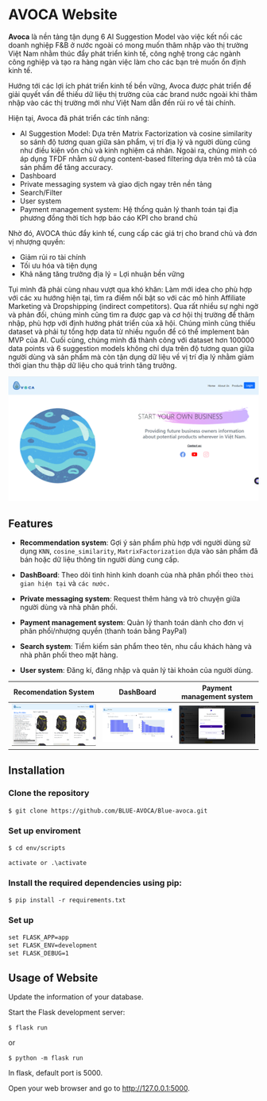 # AVOCA Website

**Avoca** là nền tảng tận dụng 6 AI Suggestion Model vào việc kết nối các doanh nghiệp F&B ở nước ngoài có mong muốn thâm nhập vào thị trường Việt Nam nhằm thúc đẩy phát triển kinh tế, công nghệ trong các ngành công nghiệp và tạo ra hàng ngàn việc làm cho các bạn trẻ muốn ổn định kinh tế.

Hướng tới các lợi ích phát triển kinh tế bền vững, Avoca được phát triển để giải quyết vấn đề thiếu dữ liệu thị trường của các brand nước ngoài khi thâm nhập vào các thị trường mới như Việt Nam dẫn đến rủi ro về tài chính.

Hiện tại, Avoca đã phát triển các tính năng:
- AI Suggestion Model: Dựa trên Matrix Factorization và cosine similarity so sánh độ tương quan giữa sản phẩm, vị trí địa lý và người dùng cũng như điều kiện vốn chủ và kinh nghiệm cá nhân. Ngoài ra, chúng mình có áp dụng TFDF nhằm sử dụng content-based filtering dựa trên mô tả của sản phẩm để tăng accuracy.
- Dashboard
- Private messaging system và giao dịch ngay trên nền tảng
- Search/Filter
- User system
- Payment management system: Hệ thống quản lý thanh toán tại địa phương đồng thời tích hợp báo cáo KPI cho brand chủ

Nhờ đó, AVOCA thúc đẩy kinh tế, cung cấp các giá trị cho brand chủ và đơn vị nhượng quyền:
- Giảm rủi ro tài chính
- Tối ưu hóa và tiện dụng
- Khả năng tăng trưởng địa lý
= Lợi nhuận bền vững

Tụi mình đã phải cùng nhau vượt qua khó khăn:
Làm mới idea cho phù hợp với các xu hướng hiện tại, tìm ra điểm nổi bật so với các mô hình Affiliate Marketing và Dropshipping (indirect competitors). Qua rất nhiều sự nghi ngờ và phản đối, chúng mình cũng tìm ra được gap và cơ hội thị trường để thâm nhập, phù hợp với định hướng phát triển của xã hội.
Chúng mình cũng thiếu dataset và phải tự tổng hợp data từ nhiều nguồn để có thể implement bản MVP của AI.  Cuối cùng, chúng mình đã thành công với dataset hơn 100000 data points và 6 suggestion models không chỉ dựa trên độ tương quan giữa người dùng và sản phẩm mà còn tận dụng dữ liệu về vị trí địa lý nhằm giảm thời gian thu thập dữ liệu cho quá trình tăng trưởng.

![Alt text](demo/home.png)

## Features

- **Recommendation system**: Gợi ý sản phẩm phù hợp với người dùng sử dụng `KNN`, `cosine_similarity`, `MatrixFactorization` dựa vào sản phẩm đã bán hoặc dữ liệu thông tin người dùng cung cấp.

- **DashBoard**: Theo dõi tình hình kinh doanh của nhà phân phối theo `thời gian hiện tại` và `các nước.`

- **Private messaging system**: Request thêm hàng và trò chuyện giữa người dùng và nhà phân phối.

- **Payment management system**: Quản lý thanh toán dành cho đơn vị phân phối/nhượng quyền (thanh toán bằng PayPal)

- **Search system**: Tiềm kiếm sản phẩm theo tên, nhu cầu khách hàng và nhà phân phối theo mặt hàng.

- **User system**: Đăng kí, đăng nhập và quản lý tài khoản của người dùng.


| Recomendation System| DashBoard| Payment management system|
|---------------------------------------------------|---------------------------------------------------| ---------------------------------------------------|
| <img src="./demo/2.png" width="1000px">     | <img src="./demo/3.png" width="1000px">  |  <img src="./demo/1.png" width="1000px"> 

## Installation

### Clone the repository

```
$ git clone https://github.com/BLUE-AVOCA/Blue-avoca.git
```

### Set up enviroment 

```
$ cd env/scripts
```

```
activate or .\activate
```


### Install the required dependencies using pip:

```
$ pip install -r requirements.txt
```

### Set up 

```
set FLASK_APP=app 
set FLASK_ENV=development
set FLASK_DEBUG=1
```

## Usage of Website

Update the information of your database.

Start the Flask development server:

```
$ flask run 
```
or

```
$ python -m flask run
```

In flask, default port is 5000.

Open your web browser and go to http://127.0.0.1:5000.


